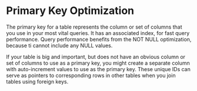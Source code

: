 # Primary Key Optimization

The primary key for a table represents the column or set of columns that you use in your most vital queries. It has an associated index, for fast query performance. Query performance benefits from the NOT NULL optimization, because ti cannot include any NULL values.

If your table is big and important, but does not have an obvious column or set of columns to use as a primary key, you might create a separate column with auto-increment values to use as the primary key. These unique IDs can serve as pointers to corresponding rows in other tables when you join tables using foreign keys. 
